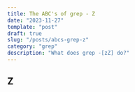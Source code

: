 ```yaml
---
title: The ABC's of grep - Z
date: "2023-11-27"
template: "post"
draft: true
slug: "/posts/abcs-grep-z"
category: "grep"
description: "What does grep -[zZ] do?"
---
```

Z
---

